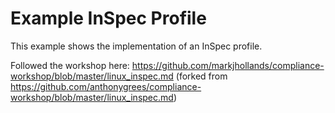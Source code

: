 # Example InSpec Profile

This example shows the implementation of an InSpec profile.

Followed the workshop here: https://github.com/markjhollands/compliance-workshop/blob/master/linux_inspec.md (forked from https://github.com/anthonygrees/compliance-workshop/blob/master/linux_inspec.md)